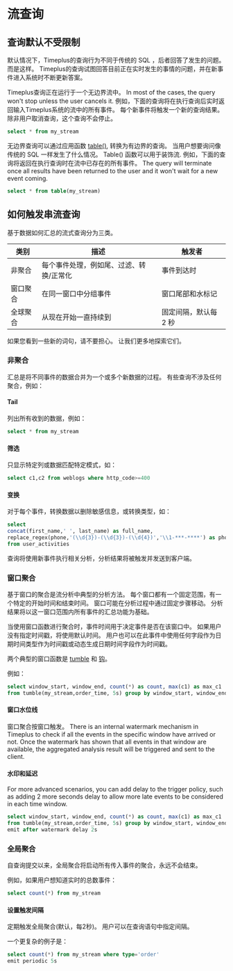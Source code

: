 # 流查询

## 查询默认不受限制

默认情况下，Timeplus的查询行为不同于传统的 SQL ，后者回答了发生的问题。 而是这样。 Timeplus的查询试图回答目前正在实时发生的事情的问题，并在新事件进入系统时不断更新答案。

Timeplus查询正在运行于一个无边界流中。 In most of the cases, the query won't stop unless the user cancels it. 例如，下面的查询将在执行查询后实时返回输入Timeplus系统的流中的所有事件。 每个新事件将触发一个新的查询结果。 除非用户取消查询，这个查询不会停止。

```sql
select * from my_stream
```

无边界查询可以通过应用函数 [table()](functions#table), 转换为有边界的查询。 当用户想要询问像传统的 SQL 一样发生了什么情况。 Table() 函数可以用于装饰流. 例如，下面的查询将返回在执行查询时在流中已存在的所有事件。 The query will terminate once all results have been returned to the user and it won't wait for a new event coming.

```sql
select * from table(my_stream)
```

## 如何触发串流查询

基于数据如何汇总的流式查询分为三类。

| 类别   | 描述                   | 触发者          |
| ---- | -------------------- | ------------ |
| 非聚合  | 每个事件处理，例如尾、过滤、转换/正常化 | 事件到达时        |
| 窗口聚合 | 在同一窗口中分组事件           | 窗口尾部和水标记     |
| 全球聚合 | 从现在开始一直持续到           | 固定间隔，默认每 2 秒 |

如果您看到一些新的词句，请不要担心。 让我们更多地探索它们。

### 非聚合

汇总是将不同事件的数据合并为一个或多个新数据的过程。 有些查询不涉及任何聚合，例如：

#### Tail

列出所有收到的数据，例如：

```sql
select * from my_stream
```

#### 筛选

只显示特定列或数据匹配特定模式，如：

```sql
select c1,c2 from weblogs where http_code>=400
```

#### 变换

对于每个事件，转换数据以删除敏感信息，或转换类型，如：

```sql
select 
concat(first_name,' ', last_name) as full_name,
replace_regex(phone,'(\\d{3})-(\\d{3})-(\\d{4})','\\1-***-****') as phone 
from user_activities
```


查询将使用新事件执行相关分析，分析结果将被触发并发送到客户端。

### 窗口聚合

基于窗口的聚合是流分析中典型的分析方法。 每个窗口都有一个固定范围，有一个特定的开始时间和结束时间。 窗口可能在分析过程中通过固定步骤移动。 分析结果将以这一窗口范围内所有事件的汇总功能为基础。

当使用窗口函数进行聚合时，事件时间用于决定事件是否在该窗口中。 如果用户没有指定时间戳，将使用默认时间。 用户也可以在此事件中使用任何字段作为日期时间类型作为时间戳或动态生成日期时间字段作为时间戳。

两个典型的窗口函数是 [tumble](functions#tumble) 和 [钩](functions#hop)。

例如：

```sql
select window_start, window_end, count(*) as count, max(c1) as max_c1
from tumble(my_stream,order_time, 5s) group by window_start, window_end
```

#### 窗口水位线

窗口聚合按窗口触发。 There is an internal watermark mechanism in Timeplus to check if all the events in the specific window have arrived or not. Once the watermark has shown that all events in that window are available, the aggregated analysis result will be triggered and sent to the client.

#### 水印和延迟

For more advanced scenarios, you can add delay to the trigger policy, such as adding 2 more seconds delay to allow more late events to be considered in each time window.

```sql
select window_start, window_end, count(*) as count, max(c1) as max_c1
from tumble(my_stream,order_time, 5s) group by window_start, window_end
emit after watermark delay 2s
```

### 全局聚合

自查询提交以来，全局聚合将启动所有传入事件的聚合，永远不会结束。

例如，如果用户想知道实时的总数事件：

```sql
select count(*) from my_stream
```

#### 设置触发间隔

定期触发全局聚合(默认，每2秒)。 用户可以在查询语句中指定间隔。

一个更复杂的例子是：

```sql
select count(*) from my_stream where type='order'
emit periodic 5s
```



